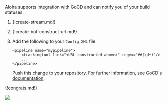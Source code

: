 Aloha supports integration with GoCD and can notify you of
your build statuses.

1. {!create-stream.md!}

1. {!create-bot-construct-url.md!}

1. Add the following to your `Config.XML` file.

    ```
    <pipeline name="mypipeline">
        <trackingtool link="<URL constructed above>" regex="##(\d+)"/>
        ...
    </pipeline>
    ```

    Push this change to your repository. For further information,
    see [GoCD's documentation](https://docs.gocd.org/current/integration/).

{!congrats.md!}

![](/static/images/integrations/gocd/001.png)
